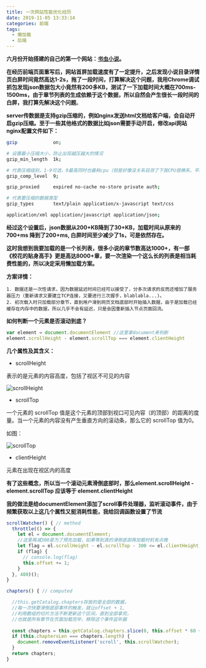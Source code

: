```yaml
---
title: 一次网站性能优化经历
date: 2019-11-05 13:33:14
categories: 前端
tags:
  - 懒加载
  - 后端
---
```


**六月份开始搭建的自己的第一个网站：[书虫小说](https://book.doctoroyy.net/)。**

**在经历前端页面重写后，网站首屏加载速度有了一定提升，之后发现小说目录详情页白屏时间竟然高达1-2s，拖了一段时间，打算解决这个问题，我用Chrome调试抓包发现json数据包大小竟然有200多KB，测试了一下加载时间大概在700ms-1500ms，由于章节列表的生成依赖于这个数据，所以自然会产生很长一段时间的白屏，我打算先解决这个问题**。

<!-- more -->

**server传数据是支持gzip压缩的，例如nginx发送html文档给客户端，会自动开启gzip压缩。至于一些其他格式的数据比如json需要手动开启，修改api网站nginx配置文件如下：**
```bash
gzip             on;

# 设置最小压缩大小，防止出现越压越大的情况
gzip_min_length  1k; 

# 代表压缩级别，1-9可选，9最高同时也最耗cpu（但是好像没关系目测了下我CPU很佛系，平时占用超低）
gzip_comp_level  9; 

gzip_proxied     expired no-cache no-store private auth;

# 代表要压缩的数据类型
gzip_types       text/plain application/x-javascript text/css

application/xml application/javascript application/json; 
```
**经过这个设置后，json数据从200+KB降到了30+KB，加载时间从原来的700+ms
降到了200+ms, 白屏时间至少减少了1s，可是依然存在。**

**这时我想到我要加载的是一个长列表，很多小说的章节数高达1000+，有一部《校花的贴身高手》更是高达8000+章，要一次渲染一个这么长的列表是相当耗费性能的，所以决定采用懒加载方案。**

**方案详情：**

    1. 数据还是一次性请求，因为数据延迟时间已经可以接受了，分多次请求的反而还增加了服务器压力（重新请求又要建立TCP连接，又要进行三次握手，blablabla...)。
    2. 初次载入时只加载部分章节，直到用户滑到网页文档底部时开始插入数据，由于是加载已经缓存在内存中的数据，所以几乎不会有延迟，只是会因重新插入节点页面回流。
    
**如何判断一个元素是否滚动到底？**

```javascript
var element = document.documentElement //这里拿document来判断
element.scrollHeight - element.scrollTop === element.clientHeight
```
**几个属性及其含义：**

- scrollHeight

表示的是元素的内容高度，包括了视区不可见的内容

![scrollHeight](https://developer.mozilla.org/@api/deki/files/840/=ScrollHeight.png)

- scrollTop

一个元素的 scrollTop 值是这个元素的顶部到视口可见内容（的顶部）的距离的度量。当一个元素的内容没有产生垂直方向的滚动条，那么它的 scrollTop 值为0。

如图：

![scrollTop](https://developer.mozilla.org/@api/deki/files/842/=ScrollTop.png)

- clientHeight

元素在出现在视区内的高度


**有了这些概念，所以当一个滚动元素滑倒底部时，那么element.scrollHeight - element.scrollTop 应该等于 element.clientHeight**

**我的做法是给documentElement添加了scroll事件处理器，监听滚动事件，由于频繁获取以上这几个属性又挺消耗性能，我给回调函数设置了节流**

```javascript
scrollWatcher() { // method
  throttle(() => {
    let el = document.documentElement;
    //这里再减300是为了预先加载，如果等到真的滑倒底部再加载时机有点晚
    let flag = el.scrollHeight - el.scrollTop - 300 <= el.clientHeight;
    if (flag) {
      // console.log(flag)
      this.offset += 1;
    }
  }, 400)();
}

chapters() { // computed

  //this.getCatalog.chapters存放的是全部的数据，
  //每一次快要滑倒底部事件的触发，就让offset + 1,
  //利用数组的切片方法不断更新这个区间，直到全部拿完，
  //也就是所有章节在页面加载完毕，移除这个事件监听器
  
  const chapters = this.getCatalog.chapters.slice(0, this.offset * 60 + 60);
  if (this.chaptersLen === chapters.length) {
    document.removeEventListener('scroll', this.scrollWatcher);
  }
  return chapters;
}
```


